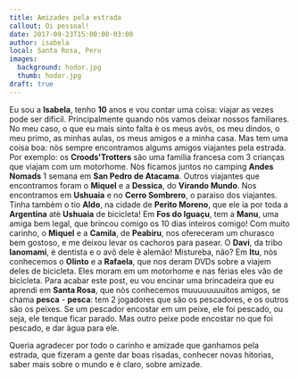 ```yaml
---
title: Amizades pela estrada
callout: Oi pessoal!
date: 2017-09-23T15:00:00-03:00
author: isabela
local: Santa Rosa, Peru
images:
  background: hodor.jpg
  thumb: hodor.jpg
draft: true
---
```


Eu sou a **Isabela**, tenho **10** anos e vou contar uma coisa: viajar as vezes pode ser dificil. Principalmente quando nòs vamos deixar nossos familiares. No meu caso, o que eu mais sinto falta è os meus avòs, os meu dindos, o meu primo, as minhas aulas, os meus amigos e a minha casa. Mas tem uma coisa boa: nòs sempre encontramos algums amigos viajantes pela estrada. Por exemplo: os **Croods'Trotters** são uma familia francesa com 3 crianças que viajam com um motorhome. Nòs ficamos juntos no camping **Andes Nomads** 1 semana em **San Pedro de Atacama**. Outros viajantes que encontramos foram o **Miquel** e a **Dessica**, do **Virando Mundo**. Nos encontramos em **Ushuaia** e no **Cerro Sombrero**, o paraiso dos viajantes. Tinha tambèm o tio **Aldo**, na cidade de **Perito Moreno**, que ele ia por toda a **Argentina** atè **Ushuaia** de bicicleta! Em **Fos do Iguaçu**, tem a **Manu**, uma amiga bem legal, que brincou comigo os 10 dias inteiros comigo! Com muito carinho, o **Miquel** e a **Camila**, de **Peabiru**, nos ofereceram um churasco bem gostoso, e me deixou levar os cachoros para pasear. O **Davi**, da tribo **Ianomami**, è dentista e o avô dele è alemão! Mistureba, não? Em **Itu**, nòs conhecemos o **Olinto** e a **Rafaela**, que nos deram DVDs sobre a viajem deles de bicicleta. Eles moram em um motorhome e nas fèrias eles vão de bicicleta. Para acabar este post, eu vou encinar uma brincadeira que eu aprendi em **Santa Rosa**, que nòs conhecemos muuuuuuuuitos amigos, se chama **pesca** - **pesca**: tem 2 jogadores que são os pescadores, e os outros são os peixes. Se um pescador encostar em um peixe, ele foi pescado, ou seja, ele tenque ficar parado. Mas outro peixe pode encostar no que foi pescado, e dar àgua para ele.


Queria agradecer por todo o carinho e amizade que ganhamos pela estrada, que fizeram a gente dar boas risadas, conhecer novas hitorias, saber mais sobre o mundo e è claro, sobre amizade.

